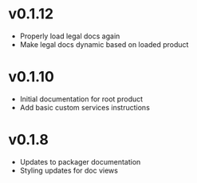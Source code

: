 # v0.1.12
* Properly load legal docs again
* Make legal docs dynamic based on loaded product

# v0.1.10
* Initial documentation for root product
* Add basic custom services instructions

# v0.1.8
* Updates to packager documentation
* Styling updates for doc views
